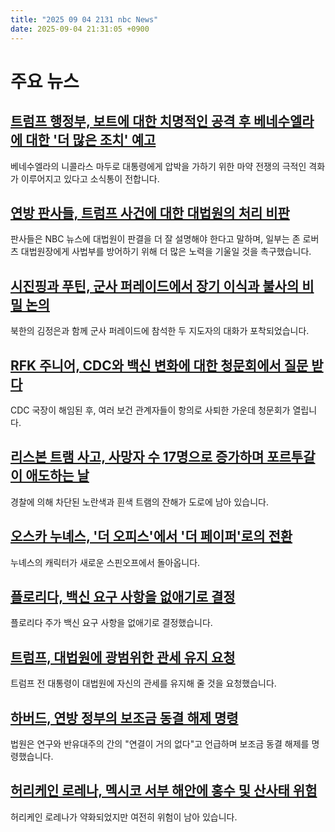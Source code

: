 ```yaml
---
title: "2025 09 04 2131 nbc News"
date: 2025-09-04 21:31:05 +0900
---
```


# 주요 뉴스 

## [트럼프 행정부, 보트에 대한 치명적인 공격 후 베네수엘라에 대한 '더 많은 조치' 예고](https://www.nbcnews.com/politics/trump-administration/venezuela-bad-actor-trump-says-threatening-escalation-rcna228991)  
베네수엘라의 니콜라스 마두로 대통령에게 압박을 가하기 위한 마약 전쟁의 극적인 격화가 이루어지고 있다고 소식통이 전합니다.  

## [연방 판사들, 트럼프 사건에 대한 대법원의 처리 비판](https://www.nbcnews.com/politics/supreme-court/supreme-court-trump-cases-federal-judges-criticize-rcna221775)  
판사들은 NBC 뉴스에 대법원이 판결을 더 잘 설명해야 한다고 말하며, 일부는 존 로버츠 대법원장에게 사법부를 방어하기 위해 더 많은 노력을 기울일 것을 촉구했습니다.  

## [시진핑과 푸틴, 군사 퍼레이드에서 장기 이식과 불사의 비밀 논의](https://www.nbcnews.com/world/asia/xi-putin-organ-transplants-immortality-hot-mic-china-parade-rcna228996)  
북한의 김정은과 함께 군사 퍼레이드에 참석한 두 지도자의 대화가 포착되었습니다.  

## [RFK 주니어, CDC와 백신 변화에 대한 청문회에서 질문 받다](https://www.nbcnews.com/health/health-news/senators-prepare-grill-rfk-jr-turmoil-cdc-vaccine-changes-rcna228020)  
CDC 국장이 해임된 후, 여러 보건 관계자들이 항의로 사퇴한 가운데 청문회가 열립니다.  

## [리스본 트램 사고, 사망자 수 17명으로 증가하며 포르투갈이 애도하는 날](https://www.nbcnews.com/world/europe/lisbon-portugal-streetcar-funicular-crash-day-of-mourning-rcna229006)  
경찰에 의해 차단된 노란색과 흰색 트램의 잔해가 도로에 남아 있습니다.  

## [오스카 누녜스, '더 오피스'에서 '더 페이퍼'로의 전환](https://www.nbcnews.com/news/latino/oscar-nunez-office-spinoff-paper-peacock-tv-series-rcna228863)  
누녜스의 캐릭터가 새로운 스핀오프에서 돌아옵니다.  

## [플로리다, 백신 요구 사항을 없애기로 결정](https://www.nbcnews.com/health/health-news/us-vaccine-split-realities-rcna228932)  
플로리다 주가 백신 요구 사항을 없애기로 결정했습니다.  

## [트럼프, 대법원에 광범위한 관세 유지 요청](https://www.nbcnews.com/politics/supreme-court/trump-asks-supreme-court-endorse-power-impose-broad-tariffs-rcna228799)  
트럼프 전 대통령이 대법원에 자신의 관세를 유지해 줄 것을 요청했습니다.  

## [하버드, 연방 정부의 보조금 동결 해제 명령](https://www.nbcnews.com/news/us-news/judge-orders-trump-administration-unfreeze-nearly-22-billion-federal-g-rcna228926)  
법원은 연구와 반유대주의 간의 "연결이 거의 없다"고 언급하며 보조금 동결 해제를 명령했습니다.  

## [허리케인 로레나, 멕시코 서부 해안에 홍수 및 산사태 위험](https://www.nbcnews.com/weather/hurricanes/hurricane-lorena-weakens-risk-flash-floods-mudslides-mexicos-west-coas-rcna229009)  
허리케인 로레나가 약화되었지만 여전히 위험이 남아 있습니다.